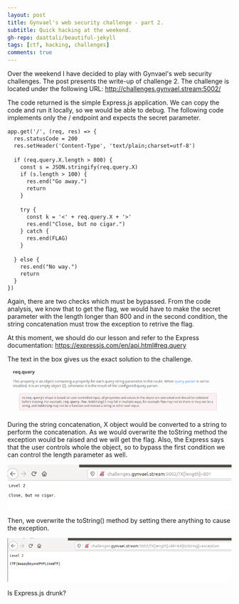 ```yaml
---
layout: post
title: Gynvael's web security challenge - part 2.
subtitle: Quick hacking at the weekend.
gh-repo: daattali/beautiful-jekyll
tags: [ctf, hacking, challenges]
comments: true
---
```


Over the weekend I have decided to play with Gynvael's web security challenges. The post presents the write-up of challenge 2.
The challenge is located under the following URL:
http://challenges.gynvael.stream:5002/

The code returned is the simple Express.js application. We can copy the code and run it locally, so we would be able to debug.
The following code implements only the / endpoint and expects the secret parameter.

```
app.get('/', (req, res) => {
  res.statusCode = 200
  res.setHeader('Content-Type', 'text/plain;charset=utf-8')

  if (req.query.X.length > 800) {
    const s = JSON.stringify(req.query.X)
    if (s.length > 100) {
      res.end("Go away.")
      return
    }

    try {
      const k = '<' + req.query.X + '>'
      res.end("Close, but no cigar.")
    } catch {
      res.end(FLAG)
    }

  } else {
    res.end("No way.")
    return
  }
})

```

Again, there are two checks which must be bypassed. From the code analysis, we know that to get the flag, we would have to make the secret parameter with the length longer than 800 and in the second condition, the string concatenation must trow the exception to retrive the flag.

At this moment, we should do our lesson and refer to the Express documentation:
https://expressjs.com/en/api.html#req.query

The text in the box gives us the exact solution to the challenge.

![gyn_2](https://github.com/niebardzo/niebardzo.github.io/raw/master/img/2020-05-24-gyn2_1.png)

During the string concatenation, X object would be converted to a string to perform the concatenation. As we would overwrite the toString method the exception would be raised and we will get the flag. Also, the Express says that the user controls whole the object, so to bypass the first condition we can control the length parameter as well.

![gyn_2](https://github.com/niebardzo/niebardzo.github.io/raw/master/img/2020-05-24-gyn2_2.png)


Then, we overwrite the toString() method by setting there anything to cause the exception.

![gyn_2](https://github.com/niebardzo/niebardzo.github.io/raw/master/img/2020-05-24-gyn2_3.png)

Is Express.js drunk?
